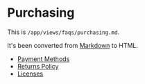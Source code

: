 # Purchasing

This is `/app/views/faqs/purchasing.md`.

It's been converted from [Markdown](http://daringfireball.net/projects/markdown/) to HTML.

* [Payment Methods](/faqs/purchasing/payment_methods)
* [Returns Policy](/faqs/purchasing/returns_policy)
* [Licenses](/faqs/purchasing/licenses)